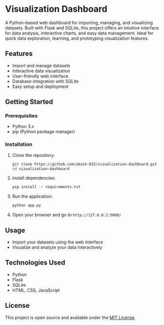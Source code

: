 # Visualization Dashboard

A Python-based web dashboard for importing, managing, and visualizing datasets. Built with Flask and SQLite, this project offers an intuitive interface for data analysis, interactive charts, and easy data management. Ideal for quick data exploration, learning, and prototyping visualization features.

## Features
- Import and manage datasets
- Interactive data visualization
- User-friendly web interface
- Database integration with SQLite
- Easy setup and deployment

## Getting Started

### Prerequisites
- Python 3.x
- pip (Python package manager)

### Installation
1. Clone the repository:
   ```sh
   git clone https://github.com/akash-032/vizualization-dashboard.git
   cd vizualization-dashboard
   ```
2. Install dependencies:
   ```sh
   pip install -r requirements.txt
   ```
3. Run the application:
   ```sh
   python app.py
   ```
4. Open your browser and go to `http://127.0.0.1:5000/`

## Usage
- Import your datasets using the web interface
- Visualize and analyze your data interactively

## Technologies Used
- Python
- Flask
- SQLite
- HTML, CSS, JavaScript

## License
This project is open source and available under the [MIT License](LICENSE). 
